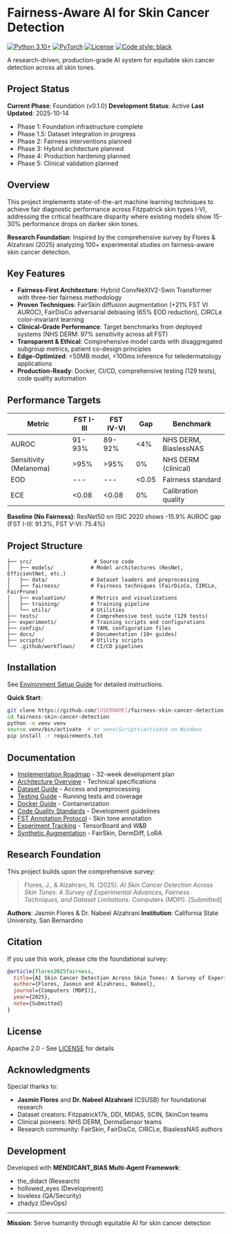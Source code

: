 # Fairness-Aware AI for Skin Cancer Detection

[![Python 3.10+](https://img.shields.io/badge/python-3.10+-blue.svg)](https://www.python.org/downloads/)
[![PyTorch](https://img.shields.io/badge/PyTorch-2.0+-red.svg)](https://pytorch.org/)
[![License](https://img.shields.io/badge/license-Apache%202.0-green.svg)](LICENSE)
[![Code style: black](https://img.shields.io/badge/code%20style-black-000000.svg)](https://github.com/psf/black)

A research-driven, production-grade AI system for equitable skin cancer detection across all skin tones.

## Project Status

**Current Phase**: Foundation (v0.1.0)
**Development Status**: Active
**Last Updated**: 2025-10-14

- Phase 1: Foundation infrastructure complete
- Phase 1.5: Dataset integration in progress
- Phase 2: Fairness interventions planned
- Phase 3: Hybrid architecture planned
- Phase 4: Production hardening planned
- Phase 5: Clinical validation planned

## Overview

This project implements state-of-the-art machine learning techniques to achieve fair diagnostic performance across Fitzpatrick skin types I-VI, addressing the critical healthcare disparity where existing models show 15-30% performance drops on darker skin tones.

**Research Foundation**: Inspired by the comprehensive survey by Flores & Alzahrani (2025) analyzing 100+ experimental studies on fairness-aware skin cancer detection.

## Key Features

- **Fairness-First Architecture**: Hybrid ConvNeXtV2-Swin Transformer with three-tier fairness methodology
- **Proven Techniques**: FairSkin diffusion augmentation (+21% FST VI AUROC), FairDisCo adversarial debiasing (65% EOD reduction), CIRCLe color-invariant learning
- **Clinical-Grade Performance**: Target benchmarks from deployed systems (NHS DERM: 97% sensitivity across all FST)
- **Transparent & Ethical**: Comprehensive model cards with disaggregated subgroup metrics, patient co-design principles
- **Edge-Optimized**: <50MB model, <100ms inference for teledermatology applications
- **Production-Ready**: Docker, CI/CD, comprehensive testing (129 tests), code quality automation

## Performance Targets

| Metric | FST I-III | FST IV-VI | Gap | Benchmark |
|--------|-----------|-----------|-----|-----------|
| AUROC | 91-93% | 89-92% | <4% | NHS DERM, BiaslessNAS |
| Sensitivity (Melanoma) | >95% | >95% | 0% | NHS DERM (clinical) |
| EOD | --- | --- | <0.05 | Fairness standard |
| ECE | <0.08 | <0.08 | 0% | Calibration quality |

**Baseline (No Fairness)**: ResNet50 on ISIC 2020 shows -15.9% AUROC gap (FST I-III: 91.3%, FST V-VI: 75.4%)

## Project Structure

```
├── src/                    # Source code
│   ├── models/            # Model architectures (ResNet, EfficientNet, etc.)
│   ├── data/              # Dataset loaders and preprocessing
│   ├── fairness/          # Fairness techniques (FairDisCo, CIRCLe, FairPrune)
│   ├── evaluation/        # Metrics and visualizations
│   ├── training/          # Training pipeline
│   └── utils/             # Utilities
├── tests/                 # Comprehensive test suite (129 tests)
├── experiments/           # Training scripts and configurations
├── configs/               # YAML configuration files
├── docs/                  # Documentation (10+ guides)
├── scripts/               # Utility scripts
└── .github/workflows/     # CI/CD pipelines
```

## Installation

See [Environment Setup Guide](docs/environment_setup.md) for detailed instructions.

**Quick Start**:
```bash
git clone https://github.com/[USERNAME]/fairness-skin-cancer-detection.git
cd fairness-skin-cancer-detection
python -m venv venv
source venv/bin/activate  # or venv\Scripts\activate on Windows
pip install -r requirements.txt
```

## Documentation

- [Implementation Roadmap](docs/roadmap.md) - 32-week development plan
- [Architecture Overview](docs/architecture.md) - Technical specifications
- [Dataset Guide](docs/dataset_access_log.md) - Access and preprocessing
- [Testing Guide](docs/testing_guide.md) - Running tests and coverage
- [Docker Guide](docs/docker_guide.md) - Containerization
- [Code Quality Standards](docs/code_quality_standards.md) - Development guidelines
- [FST Annotation Protocol](docs/fst_annotation_protocol.md) - Skin tone annotation
- [Experiment Tracking](docs/experiment_tracking.md) - TensorBoard and W&B
- [Synthetic Augmentation](docs/synthetic_augmentation.md) - FairSkin, DermDiff, LoRA

## Research Foundation

This project builds upon the comprehensive survey:

> Flores, J., & Alzahrani, N. (2025). *AI Skin Cancer Detection Across Skin Tones: A Survey of Experimental Advances, Fairness Techniques, and Dataset Limitations*. Computers (MDPI). [Submitted]

**Authors**: Jasmin Flores & Dr. Nabeel Alzahrani
**Institution**: California State University, San Bernardino

## Citation

If you use this work, please cite the foundational survey:

```bibtex
@article{flores2025fairness,
  title={AI Skin Cancer Detection Across Skin Tones: A Survey of Experimental Advances, Fairness Techniques, and Dataset Limitations},
  author={Flores, Jasmin and Alzahrani, Nabeel},
  journal={Computers (MDPI)},
  year={2025},
  note={Submitted}
}
```

## License

Apache 2.0 - See [LICENSE](LICENSE) for details

## Acknowledgments

Special thanks to:
- **Jasmin Flores** and **Dr. Nabeel Alzahrani** (CSUSB) for foundational research
- Dataset creators: Fitzpatrick17k, DDI, MIDAS, SCIN, SkinCon teams
- Clinical pioneers: NHS DERM, DermaSensor teams
- Research community: FairSkin, FairDisCo, CIRCLe, BiaslessNAS authors

## Development

Developed with **MENDICANT_BIAS Multi-Agent Framework**:
- the_didact (Research)
- hollowed_eyes (Development)
- loveless (QA/Security)
- zhadyz (DevOps)

---

**Mission**: Serve humanity through equitable AI for skin cancer detection
